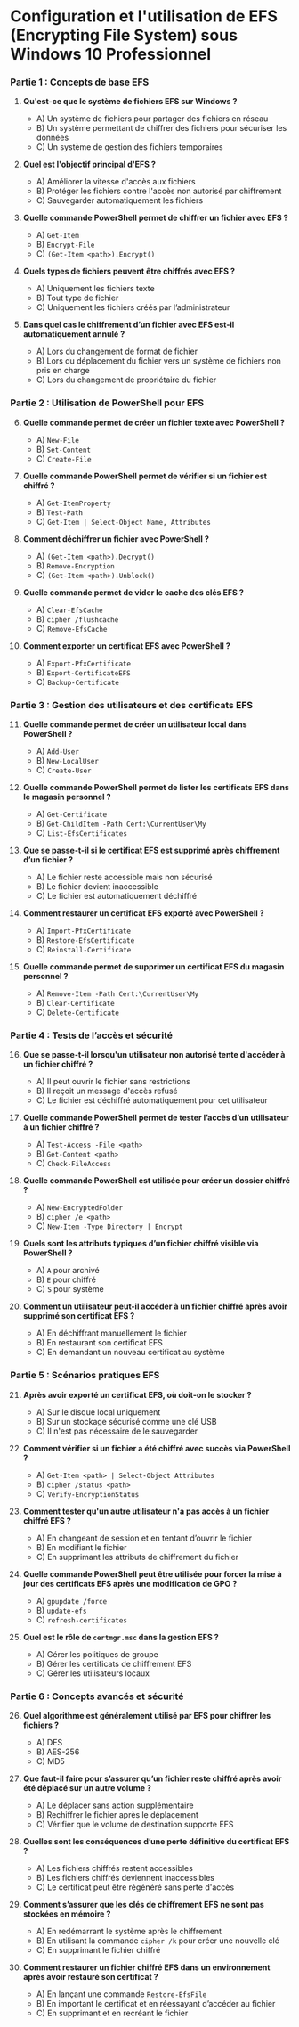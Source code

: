 # Configuration et l'utilisation de **EFS (Encrypting File System)** sous **Windows 10 Professionnel**

### Partie 1 : Concepts de base EFS
1. **Qu'est-ce que le système de fichiers EFS sur Windows ?**
   - A) Un système de fichiers pour partager des fichiers en réseau
   - B) Un système permettant de chiffrer des fichiers pour sécuriser les données
   - C) Un système de gestion des fichiers temporaires

2. **Quel est l'objectif principal d'EFS ?**
   - A) Améliorer la vitesse d'accès aux fichiers
   - B) Protéger les fichiers contre l'accès non autorisé par chiffrement
   - C) Sauvegarder automatiquement les fichiers

3. **Quelle commande PowerShell permet de chiffrer un fichier avec EFS ?**
   - A) `Get-Item`
   - B) `Encrypt-File`
   - C) `(Get-Item <path>).Encrypt()`

4. **Quels types de fichiers peuvent être chiffrés avec EFS ?**
   - A) Uniquement les fichiers texte
   - B) Tout type de fichier
   - C) Uniquement les fichiers créés par l’administrateur

5. **Dans quel cas le chiffrement d’un fichier avec EFS est-il automatiquement annulé ?**
   - A) Lors du changement de format de fichier
   - B) Lors du déplacement du fichier vers un système de fichiers non pris en charge
   - C) Lors du changement de propriétaire du fichier

### Partie 2 : Utilisation de PowerShell pour EFS
6. **Quelle commande permet de créer un fichier texte avec PowerShell ?**
   - A) `New-File`
   - B) `Set-Content`
   - C) `Create-File`

7. **Quelle commande PowerShell permet de vérifier si un fichier est chiffré ?**
   - A) `Get-ItemProperty`
   - B) `Test-Path`
   - C) `Get-Item | Select-Object Name, Attributes`

8. **Comment déchiffrer un fichier avec PowerShell ?**
   - A) `(Get-Item <path>).Decrypt()`
   - B) `Remove-Encryption`
   - C) `(Get-Item <path>).Unblock()`

9. **Quelle commande permet de vider le cache des clés EFS ?**
   - A) `Clear-EfsCache`
   - B) `cipher /flushcache`
   - C) `Remove-EfsCache`

10. **Comment exporter un certificat EFS avec PowerShell ?**
    - A) `Export-PfxCertificate`
    - B) `Export-CertificateEFS`
    - C) `Backup-Certificate`

### Partie 3 : Gestion des utilisateurs et des certificats EFS
11. **Quelle commande permet de créer un utilisateur local dans PowerShell ?**
    - A) `Add-User`
    - B) `New-LocalUser`
    - C) `Create-User`

12. **Quelle commande PowerShell permet de lister les certificats EFS dans le magasin personnel ?**
    - A) `Get-Certificate`
    - B) `Get-ChildItem -Path Cert:\CurrentUser\My`
    - C) `List-EfsCertificates`

13. **Que se passe-t-il si le certificat EFS est supprimé après chiffrement d’un fichier ?**
    - A) Le fichier reste accessible mais non sécurisé
    - B) Le fichier devient inaccessible
    - C) Le fichier est automatiquement déchiffré

14. **Comment restaurer un certificat EFS exporté avec PowerShell ?**
    - A) `Import-PfxCertificate`
    - B) `Restore-EfsCertificate`
    - C) `Reinstall-Certificate`

15. **Quelle commande permet de supprimer un certificat EFS du magasin personnel ?**
    - A) `Remove-Item -Path Cert:\CurrentUser\My`
    - B) `Clear-Certificate`
    - C) `Delete-Certificate`

### Partie 4 : Tests de l’accès et sécurité
16. **Que se passe-t-il lorsqu'un utilisateur non autorisé tente d'accéder à un fichier chiffré ?**
    - A) Il peut ouvrir le fichier sans restrictions
    - B) Il reçoit un message d'accès refusé
    - C) Le fichier est déchiffré automatiquement pour cet utilisateur

17. **Quelle commande PowerShell permet de tester l’accès d’un utilisateur à un fichier chiffré ?**
    - A) `Test-Access -File <path>`
    - B) `Get-Content <path>`
    - C) `Check-FileAccess`

18. **Quelle commande PowerShell est utilisée pour créer un dossier chiffré ?**
    - A) `New-EncryptedFolder`
    - B) `cipher /e <path>`
    - C) `New-Item -Type Directory | Encrypt`

19. **Quels sont les attributs typiques d’un fichier chiffré visible via PowerShell ?**
    - A) `A` pour archivé
    - B) `E` pour chiffré
    - C) `S` pour système

20. **Comment un utilisateur peut-il accéder à un fichier chiffré après avoir supprimé son certificat EFS ?**
    - A) En déchiffrant manuellement le fichier
    - B) En restaurant son certificat EFS
    - C) En demandant un nouveau certificat au système

### Partie 5 : Scénarios pratiques EFS
21. **Après avoir exporté un certificat EFS, où doit-on le stocker ?**
    - A) Sur le disque local uniquement
    - B) Sur un stockage sécurisé comme une clé USB
    - C) Il n'est pas nécessaire de le sauvegarder

22. **Comment vérifier si un fichier a été chiffré avec succès via PowerShell ?**
    - A) `Get-Item <path> | Select-Object Attributes`
    - B) `cipher /status <path>`
    - C) `Verify-EncryptionStatus`

23. **Comment tester qu'un autre utilisateur n'a pas accès à un fichier chiffré EFS ?**
    - A) En changeant de session et en tentant d’ouvrir le fichier
    - B) En modifiant le fichier
    - C) En supprimant les attributs de chiffrement du fichier

24. **Quelle commande PowerShell peut être utilisée pour forcer la mise à jour des certificats EFS après une modification de GPO ?**
    - A) `gpupdate /force`
    - B) `update-efs`
    - C) `refresh-certificates`

25. **Quel est le rôle de `certmgr.msc` dans la gestion EFS ?**
    - A) Gérer les politiques de groupe
    - B) Gérer les certificats de chiffrement EFS
    - C) Gérer les utilisateurs locaux

### Partie 6 : Concepts avancés et sécurité
26. **Quel algorithme est généralement utilisé par EFS pour chiffrer les fichiers ?**
    - A) DES
    - B) AES-256
    - C) MD5

27. **Que faut-il faire pour s’assurer qu’un fichier reste chiffré après avoir été déplacé sur un autre volume ?**
    - A) Le déplacer sans action supplémentaire
    - B) Rechiffrer le fichier après le déplacement
    - C) Vérifier que le volume de destination supporte EFS

28. **Quelles sont les conséquences d’une perte définitive du certificat EFS ?**
    - A) Les fichiers chiffrés restent accessibles
    - B) Les fichiers chiffrés deviennent inaccessibles
    - C) Le certificat peut être régénéré sans perte d'accès

29. **Comment s’assurer que les clés de chiffrement EFS ne sont pas stockées en mémoire ?**
    - A) En redémarrant le système après le chiffrement
    - B) En utilisant la commande `cipher /k` pour créer une nouvelle clé
    - C) En supprimant le fichier chiffré

30. **Comment restaurer un fichier chiffré EFS dans un environnement après avoir restauré son certificat ?**
    - A) En lançant une commande `Restore-EfsFile`
    - B) En important le certificat et en réessayant d’accéder au fichier
    - C) En supprimant et en recréant le fichier

